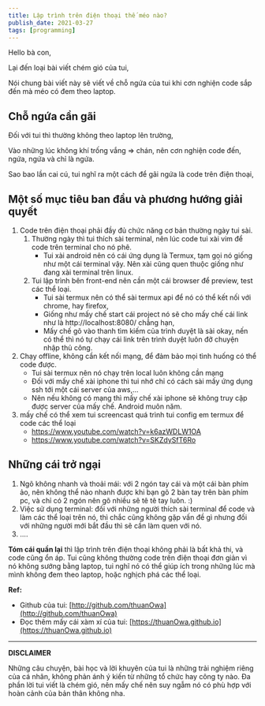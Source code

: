 ```yaml
---
title: Lập trình trên điện thoại thế méo nào?
publish_date: 2021-03-27
tags: [programming]
---
```


Hello bà con,

Lại đến loại bài viết chém gió của tui,

Nói chung bài viết này sẽ viết về chỗ ngứa của tui khi cơn nghiện code sắp đến
mà méo có đem theo laptop.

## Chỗ ngứa cần gãi

Đối với tui thì thường không theo laptop lên trường,

Vào những lúc không khí trống vắng => chán, nên cơn nghiện code đến, ngứa, ngứa
và chỉ là ngứa.

Sao bao lần cai cú, tui nghĩ ra một cách để gãi ngứa là code trên điện thoại,

## Một số mục tiêu ban đầu và phương hướng giải quyết

1. Code trên điện thoại phải đầy đủ chức năng cơ bản thường ngày tui sài.
   1. Thường ngày thì tui thích sài terminal, nên lúc code tui xài vim để code
      trên terminal cho nó phê.
      - Tui xài android nên có cái ứng dụng là Termux, tạm gọi nó giống như một
        cái terminal vậy. Nên xài cũng quen thuộc giống như đang xài terminal
        trên linux.
   2. Tui lập trình bên front-end nên cần một cái browser để preview, test các
      thể loại.
      - Tui sài termux nên có thể sài termux api để nó có thể kết nối với
        chrome, hay firefox,
      - Giống như mấy chế start cái project nó sẽ cho mấy chế cái link như là
        http://localhost:8080/ chẳng hạn,
      - Mấy chế gõ vào thanh tìm kiếm của trình duyệt là sài okay, nến có thể
        thì nó tự chạy cái link trên trình duyệt luôn đỡ chuyện nhập thủ công.
2. Chạy offline, không cần kết nối mạng, để đảm bảo mọi tình huống có thể code
   được.
   - Tui sài termux nên nó chạy trên local luôn không cần mạng
   - Đối với mấy chế xài iphone thì tui nhớ chỉ có cách sài mấy ứng dụng ssh tới
     một cái server của aws,...
   - Nên nếu không có mạng thì mấy chế xài iphone sẽ không truy cập được server
     của mấy chế. Android muôn năm.
3. mấy chế có thể xem tui screencast quá trình tui config em termux để code các
   thể loại
   - https://www.youtube.com/watch?v=k6azWDLW1OA
   - https://www.youtube.com/watch?v=SKZdySfT6Ro

## Những cái trở ngại

1. Ngõ không nhanh và thoải mái: với 2 ngón tay cái và một cái bàn phím ảo, nên
   không thể nào nhanh được khi bạn gõ 2 bàn tay trên bàn phím pc, và chỉ có 2
   ngón nên gõ nhiều sẽ tê tê tay luôn. :)
2. Việc sử dụng terminal: đối với những người thích sài terminal để code và làm
   các thể loại trên nó, thì chắc cũng không gặp vấn đề gì nhưng đối với những
   người mới bắt đầu thì sẽ cần làm quen với nó.
3. ....

**Tóm cái quần lại** thì lập trình trên điện thoại không phải là bất khả thi, và
code cũng ổn áp. Tui cũng không thường code trên điện thoại đơn giản vì nó không
sướng bằng laptop, tui nghĩ nó có thể giúp ích trong những lúc mà mình không đem
theo laptop, hoặc nghịch phá các thể loại.

**Ref:**

- Github của tui:
  [http://github.com/thuanOwa](http://github.com/thuanOwa)
- Đọc thêm mấy cái xàm xí của tui:
  [https://thuanOwa.github.io](https://thuanOwa.github.io)

---

**DISCLAIMER**

Những câu chuyện, bài học và lời khuyên của tui là những trải nghiệm riêng của
cá nhân, không phản ánh ý kiến từ những tổ chức hay công ty nào. Đa phần lời tui
viết là chém gió, nên mấy chế nên suy ngẫm nó có phù hợp với hoàn cảnh của bản
thân không nha.
